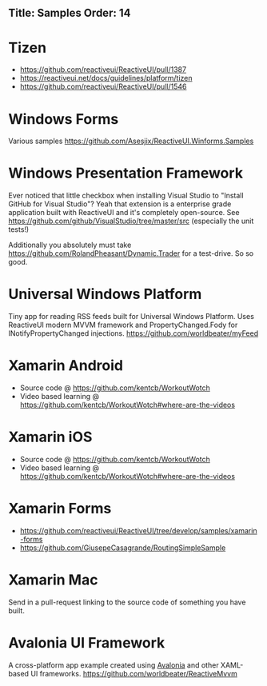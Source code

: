 Title: Samples
Order: 14
---


# Tizen

* https://github.com/reactiveui/ReactiveUI/pull/1387
* https://reactiveui.net/docs/guidelines/platform/tizen
* https://github.com/reactiveui/ReactiveUI/pull/1546

# Windows Forms

Various samples https://github.com/Asesjix/ReactiveUI.Winforms.Samples

# Windows Presentation Framework

Ever noticed that little checkbox when installing Visual Studio to "Install GitHub for Visual Studio"? Yeah that extension is a enterprise grade application built with ReactiveUI and it's completely open-source. See https://github.com/github/VisualStudio/tree/master/src (especially the unit tests!)

Additionally you absolutely must take https://github.com/RolandPheasant/Dynamic.Trader for a test-drive. So so good. 

# Universal Windows Platform

Tiny app for reading RSS feeds built for Universal Windows Platform. Uses ReactiveUI modern MVVM framework and PropertyChanged.Fody for INotifyPropertyChanged injections. https://github.com/worldbeater/myFeed

# Xamarin Android

* Source code @ https://github.com/kentcb/WorkoutWotch
* Video based learning @ https://github.com/kentcb/WorkoutWotch#where-are-the-videos

# Xamarin iOS

* Source code @ https://github.com/kentcb/WorkoutWotch
* Video based learning @ https://github.com/kentcb/WorkoutWotch#where-are-the-videos

# Xamarin Forms

* https://github.com/reactiveui/ReactiveUI/tree/develop/samples/xamarin-forms
* https://github.com/GiusepeCasagrande/RoutingSimpleSample

# Xamarin Mac

Send in a pull-request linking to the source code of something you have built.

# Avalonia UI Framework

A cross-platform app example created using <a href="https://github.com/AvaloniaUI/Avalonia">Avalonia</a> and other XAML-based UI frameworks. https://github.com/worldbeater/ReactiveMvvm
